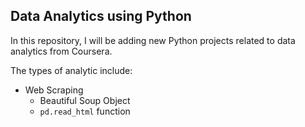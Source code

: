 ## Data Analytics using Python

In this repository, I will be adding new Python projects related to data analytics from Coursera.

The types of analytic include:

- Web Scraping
  - Beautiful Soup Object
  - `pd.read_html` function

 
